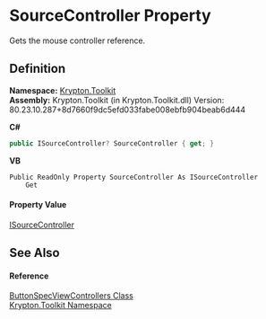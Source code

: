 # SourceController Property


Gets the mouse controller reference.



## Definition
**Namespace:** <a href="79d2eac2-21f4-54ff-7552-b20c33c30600.md">Krypton.Toolkit</a>  
**Assembly:** Krypton.Toolkit (in Krypton.Toolkit.dll) Version: 80.23.10.287+8d7660f9dc5efd033fabe008ebfb904beab6d444

**C#**
``` C#
public ISourceController? SourceController { get; }
```
**VB**
``` VB
Public ReadOnly Property SourceController As ISourceController
	Get
```



#### Property Value
<a href="4e1fc1a2-292c-ab43-8865-2e2d287bad43.md">ISourceController</a>

## See Also


#### Reference
<a href="6373c865-4e85-81cd-0267-042ef0444afd.md">ButtonSpecViewControllers Class</a>  
<a href="79d2eac2-21f4-54ff-7552-b20c33c30600.md">Krypton.Toolkit Namespace</a>  
